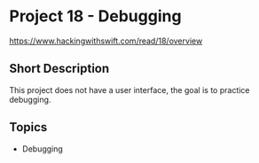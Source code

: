 # Project 18 - Debugging
https://www.hackingwithswift.com/read/18/overview

## Short Description
This project does not have a user interface, the goal is to practice debugging. 

## Topics
- Debugging
